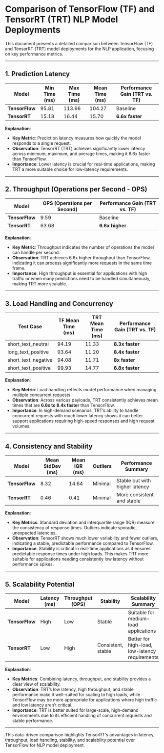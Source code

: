 
# Comparison of TensorFlow (TF) and TensorRT (TRT) NLP Model Deployments

This document presents a detailed comparison between TensorFlow (TF) and TensorRT (TRT) model deployments for the NLP application, focusing on key performance metrics.

---

## 1. Prediction Latency

| **Model**        | **Min Time (ms)** | **Max Time (ms)** | **Mean Time (ms)** | **Performance Gain (TRT vs. TF)** |
|------------------|-------------------|-------------------|---------------------|------------------------------------|
| **TensorFlow**   | 95.81             | 113.96           | 104.27             | Baseline                           |
| **TensorRT**     | 15.18             | 16.44            | 15.70              | **6.6x faster**                    |

**Explanation**:
- **Key Metric**: Prediction latency measures how quickly the model responds to a single request.
- **Observation**: TensorRT (TRT) achieves significantly lower latency across minimum, maximum, and average times, making it 6.6x faster than TensorFlow.
- **Importance**: Lower latency is crucial for real-time applications, making TRT a more suitable choice for low-latency requirements.

---

## 2. Throughput (Operations per Second - OPS)

| **Model**        | **OPS (Operations per Second)** | **Performance Gain (TRT vs. TF)** |
|------------------|---------------------------------|------------------------------------|
| **TensorFlow**   | 9.59                            | Baseline                           |
| **TensorRT**     | 63.68                           | **6.6x higher**                    |

**Explanation**:
- **Key Metric**: Throughput indicates the number of operations the model can handle per second.
- **Observation**: TRT achieves 6.6x higher throughput than TensorFlow, indicating it can process significantly more requests in the same time frame.
- **Importance**: High throughput is essential for applications with high traffic or when many predictions need to be handled simultaneously, making TRT more scalable.

---

## 3. Load Handling and Concurrency

| **Test Case**                        | **TF Mean Time (ms)** | **TRT Mean Time (ms)** | **Performance Gain (TRT vs. TF)** |
|--------------------------------------|------------------------|-------------------------|------------------------------------|
| short_text_neutral                   | 94.19                 | 11.33                   | **8.3x faster**                   |
| long_text_positive                   | 93.64                 | 11.20                   | **8.4x faster**                   |
| short_text_negative                  | 94.08                 | 11.71                   | **8x faster**                     |
| short_text_positive                  | 99.93                 | 14.77                   | **6.8x faster**                   |

**Explanation**:
- **Key Metric**: Load handling reflects model performance when managing multiple concurrent requests.
- **Observation**: Across various payloads, TRT consistently achieves mean times that are **6.8x to 8.4x faster** than TensorFlow.
- **Importance**: In high-demand scenarios, TRT’s ability to handle concurrent requests with much lower latency shows it can better support applications requiring high-speed responses and high request volumes.

---

## 4. Consistency and Stability

| **Model**        | **Mean StdDev (ms)** | **Mean IQR (ms)** | **Outliers**          | **Performance Summary**           |
|------------------|----------------------|--------------------|------------------------|------------------------------------|
| **TensorFlow**   | 8.32                 | 14.64             | Minimal               | Stable but with higher latency    |
| **TensorRT**     | 0.46                 | 0.41              | Minimal               | More consistent and stable        |

**Explanation**:
- **Key Metrics**: Standard deviation and interquartile range (IQR) measure the consistency of response times. Outliers indicate sporadic, unexpected latencies.
- **Observation**: TensorRT shows much lower variability and fewer outliers, indicating a stable, predictable performance compared to TensorFlow.
- **Importance**: Stability is critical in real-time applications as it ensures predictable response times under high loads. This makes TRT more suitable for applications needing consistently low latency without performance spikes.

---

## 5. Scalability Potential

| **Model**        | **Latency (ms)** | **Throughput (OPS)** | **Stability**               | **Scalability Summary**                       |
|------------------|------------------|-----------------------|-----------------------------|-----------------------------------------------|
| **TensorFlow**   | High             | Low                  | Stable                      | Suitable for medium-load applications         |
| **TensorRT**     | Low              | High                 | Consistent, stable          | Better for high-load, low-latency requirements|

**Explanation**:
- **Key Metrics**: Combining latency, throughput, and stability provides a clear view of scalability.
- **Observation**: TRT’s low latency, high throughput, and stable performance make it well-suited for scaling to high loads, while TensorFlow may be more appropriate for applications where high traffic and low latency aren’t critical.
- **Importance**: TRT is better suited for large-scale, high-demand environments due to its efficient handling of concurrent requests and stable performance.

---

This data-driven comparison highlights TensorRT's advantages in latency, throughput, load handling, stability, and scalability potential over TensorFlow for NLP model deployment.
